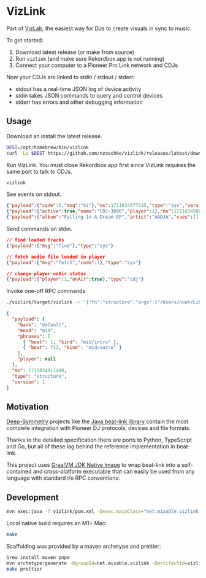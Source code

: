 # VizLink

Part of [VizLab](https://vizlab.app), the easiest way for DJs to create visuals in sync to music.

To get started:

1. Download latest release (or make from source)
2. Run `vizlink` (and make sure Rekordbox.app is not running)
3. Connect your computer to a Pioneer Pro Link network and CDJs

Now your CDJs are linked to stdin / stdout / stderr:

- stdout has a real-time JSON log of device activity
- stdin takes JSON commands to query and control devices
- stderr has errors and other debugging information

## Usage

Download an install the latest release.

```bash
DEST=/opt/homebrew/bin/vizlink
curl -Lo $DEST https://github.com/nzoschke/vizlink/releases/latest/download/vizlink-darwin-arm64 && chmod +x $DEST
```

Run VizLink. You must close Rekordbox.app first since VizLink requires the same port to talk to CDJs.

```bash
vizlink
```

See events on stdout.

```json
{"payload":{"code":0,"msg":"hi"},"ms":1711834477545,"type":"sys","version":1}
{"payload":{"active":true,"name":"CDJ-3000","player":1},"ms":1711834508255,"type":"device","version":1}
{"payload":{"album":"Falling In A Dream EP","artist":"AADJA","cues":[],"duration":273000,"player":1,"source":{"id":158,"player":1,"slot":"SD_SLOT"},"tempo":147.0,"title":"Falling In A Dream (D.Dan Remix)","year":2021},"ms":1711834531790,"type":"track","version":1}
```

Send commands on stdin.

```json
// find loaded tracks
{"payload":{"msg":"find"},"type":"sys"}

// fetch audio file loaded in player
{"payload":{"msg":"fetch","code":1},"type":"sys"}

// change player onAir status
{"payload":{"player":1,"onAir":true},"type":"cdj"}
```

Invoke one-off RPC commands.

```bash
./vizlink/target/vizlink -r '{"fn":"structure","args":["/Users/noah/Library/Pioneer/rekordbox/share/PIONEER/USBANLZ/f6c/ac4e8-f264-481d-b81c-fd16538c4bc2/ANLZ0000.EXT"]}'
```

```json
{
  "payload": {
    "bank": "default",
    "mood": "mid",
    "phrases": [
      { "beat": 1, "kind": "mid/intro" },
      { "beat": 713, "kind": "mid/outro" }
    ],
    "player": null
  },
  "ms": 1711834911480,
  "type": "structure",
  "version": 1
}
```

## Motivation

[Deep-Symmetry](https://github.com/Deep-Symmetry) projects like the [Java beat-link library](https://github.com/Deep-Symmetry/beat-link) contain the most complete integration with Pioneer DJ protocols, devices and file formats.

Thanks to the detailed specification there are ports to Python, TypeScript and Go, but all of these lag behind the reference implementation in beat-link.

This project uses [GraalVM JDK Native Image](https://www.graalvm.org/latest/reference-manual/native-image/) to wrap beat-link into a self-contained and cross-platform executable that can easily be used from any language with standard i/o RPC conventions.

## Development

```bash
mvn exec:java -f vizlink/pom.xml -Dexec.mainClass="net.mixable.vizlink.App"
```

Local native build requires an M1+ Mac:

```bash
make
```

Scaffolding was provided by a maven archetype and prettier:

```bash
brew install maven pnpm
mvn archetype:generate -DgroupId=net.mixable.vizlink -DartifactId=vizlink -DarchetypeArtifactId=maven-archetype-quickstart -DarchetypeVersion=1.4 -DinteractiveMode=false
make prettier
```
